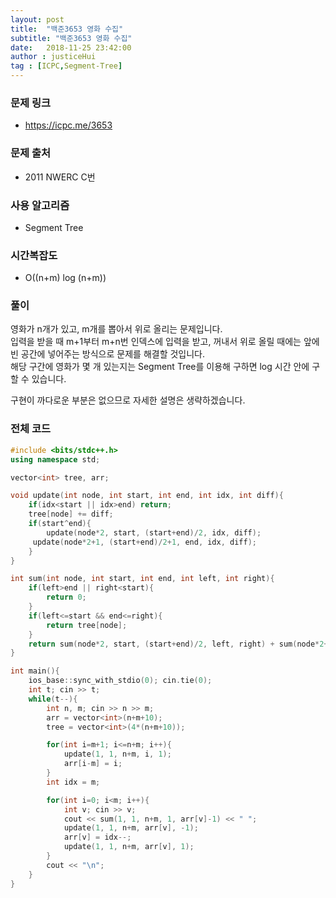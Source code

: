 ```yaml
---
layout: post
title:  "백준3653 영화 수집"
subtitle: "백준3653 영화 수집"
date:   2018-11-25 23:42:00
author : justiceHui
tag : [ICPC,Segment-Tree]
---
```


### 문제 링크
* https://icpc.me/3653

### 문제 출처
* 2011 NWERC C번

### 사용 알고리즘
* Segment Tree

### 시간복잡도
* O((n+m) log (n+m))

### 풀이
영화가 n개가 있고, m개를 뽑아서 위로 올리는 문제입니다.<br>
입력을 받을 때 m+1부터 m+n번 인덱스에 입력을 받고, 꺼내서 위로 올릴 때에는 앞에 빈 공간에 넣어주는 방식으로 문제를 해결할 것입니다.<br>
해당 구간에 영화가 몇 개 있는지는 Segment Tree를 이용해 구하면 log 시간 안에 구할 수 있습니다.

구현이 까다로운 부분은 없으므로 자세한 설명은 생략하겠습니다.

### 전체 코드
```cpp
#include <bits/stdc++.h>
using namespace std;

vector<int> tree, arr;

void update(int node, int start, int end, int idx, int diff){
	if(idx<start || idx>end) return;
	tree[node] += diff;
	if(start^end){
		update(node*2, start, (start+end)/2, idx, diff);
     update(node*2+1, (start+end)/2+1, end, idx, diff);
	}
}

int sum(int node, int start, int end, int left, int right){
	if(left>end || right<start){
    	return 0;
	}
	if(left<=start && end<=right){
    	return tree[node];
	}
	return sum(node*2, start, (start+end)/2, left, right) + sum(node*2+1, (start+end)/2+1, end, left, right);
}

int main(){
	ios_base::sync_with_stdio(0); cin.tie(0);
	int t; cin >> t;
	while(t--){
		int n, m; cin >> n >> m;
		arr = vector<int>(n+m+10);
		tree = vector<int>(4*(n+m+10));

		for(int i=m+1; i<=n+m; i++){
			update(1, 1, n+m, i, 1);
			arr[i-m] = i;
		}
		int idx = m;

		for(int i=0; i<m; i++){
			int v; cin >> v;
			cout << sum(1, 1, n+m, 1, arr[v]-1) << " ";
			update(1, 1, n+m, arr[v], -1);
			arr[v] = idx--;
			update(1, 1, n+m, arr[v], 1);
		}
		cout << "\n";
	}
}
```
